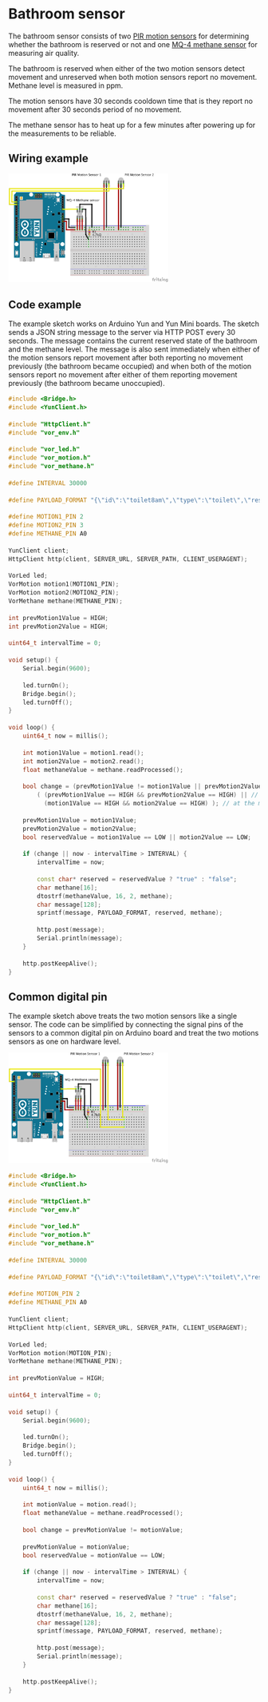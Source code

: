 # Bathroom sensor

The bathroom sensor consists of two [PIR motion sensors](https://www.sparkfun.com/products/13285) for determining whether the bathroom is reserved or not and one [MQ-4 methane sensor](https://www.sparkfun.com/products/9404) for measuring air quality.

The bathroom is reserved when either of the two motion sensors detect movement and unreserved when both motion sensors report no movement. Methane level is measured in ppm.

The motion sensors have 30 seconds cooldown time that is they report no movement after 30 seconds period of no movement.

The methane sensor has to heat up for a few minutes after powering up for the measurements to be reliable.

## Wiring example

<img src="bathroom_bb.png" width="320">

## Code example

The example sketch works on Arduino Yun and Yun Mini boards. The sketch sends a JSON string message to the server via HTTP POST every 30 seconds. The message contains the current reserved state of the bathroom and the methane level. The message is also sent immediately when either of the motion sensors report movement after both reporting no movement previously (the bathroom became occupied) and when both of the motion sensors report no movement after either of them reporting movement previously (the bathroom became unoccupied).

```cpp
#include <Bridge.h>
#include <YunClient.h>

#include "HttpClient.h"
#include "vor_env.h"

#include "vor_led.h"
#include "vor_motion.h"
#include "vor_methane.h"

#define INTERVAL 30000

#define PAYLOAD_FORMAT "{\"id\":\"toilet8am\",\"type\":\"toilet\",\"reserved\":%s,\"methane\":%s}"

#define MOTION1_PIN 2
#define MOTION2_PIN 3
#define METHANE_PIN A0

YunClient client;
HttpClient http(client, SERVER_URL, SERVER_PATH, CLIENT_USERAGENT);

VorLed led;
VorMotion motion1(MOTION1_PIN);
VorMotion motion2(MOTION2_PIN);
VorMethane methane(METHANE_PIN);

int prevMotion1Value = HIGH;
int prevMotion2Value = HIGH;

uint64_t intervalTime = 0;

void setup() {
    Serial.begin(9600);

    led.turnOn();
    Bridge.begin();
    led.turnOff();
}

void loop() {
    uint64_t now = millis();

    int motion1Value = motion1.read();
    int motion2Value = motion2.read();
    float methaneValue = methane.readProcessed();

    bool change = (prevMotion1Value != motion1Value || prevMotion2Value != motion2Value) && // some change
        ( (prevMotion1Value == HIGH && prevMotion2Value == HIGH) || // previously no motion
          (motion1Value == HIGH && motion2Value == HIGH) ); // at the moment no motion

    prevMotion1Value = motion1Value;
    prevMotion2Value = motion2Value;
    bool reservedValue = motion1Value == LOW || motion2Value == LOW;

    if (change || now - intervalTime > INTERVAL) {
        intervalTime = now;

        const char* reserved = reservedValue ? "true" : "false";
        char methane[16];
        dtostrf(methaneValue, 16, 2, methane);
        char message[128];
        sprintf(message, PAYLOAD_FORMAT, reserved, methane);

        http.post(message);
        Serial.println(message);
    }

    http.postKeepAlive();
}
```

## Common digital pin

The example sketch above treats the two motion sensors like a single sensor. The code can be simplified by connecting the signal pins of the sensors to a common digital pin on Arduino board and treat the two motions sensors as one on hardware level.

<img src="bathroom_common_bb.png" width="320">

```cpp
#include <Bridge.h>
#include <YunClient.h>

#include "HttpClient.h"
#include "vor_env.h"

#include "vor_led.h"
#include "vor_motion.h"
#include "vor_methane.h"

#define INTERVAL 30000

#define PAYLOAD_FORMAT "{\"id\":\"toilet8am\",\"type\":\"toilet\",\"reserved\":%s,\"methane\":%s}"

#define MOTION_PIN 2
#define METHANE_PIN A0

YunClient client;
HttpClient http(client, SERVER_URL, SERVER_PATH, CLIENT_USERAGENT);

VorLed led;
VorMotion motion(MOTION_PIN);
VorMethane methane(METHANE_PIN);

int prevMotionValue = HIGH;

uint64_t intervalTime = 0;

void setup() {
    Serial.begin(9600);

    led.turnOn();
    Bridge.begin();
    led.turnOff();
}

void loop() {
    uint64_t now = millis();

    int motionValue = motion.read();
    float methaneValue = methane.readProcessed();

    bool change = prevMotionValue != motionValue;

    prevMotionValue = motionValue;
    bool reservedValue = motionValue == LOW;

    if (change || now - intervalTime > INTERVAL) {
        intervalTime = now;

        const char* reserved = reservedValue ? "true" : "false";
        char methane[16];
        dtostrf(methaneValue, 16, 2, methane);
        char message[128];
        sprintf(message, PAYLOAD_FORMAT, reserved, methane);

        http.post(message);
        Serial.println(message);
    }

    http.postKeepAlive();
}
```
